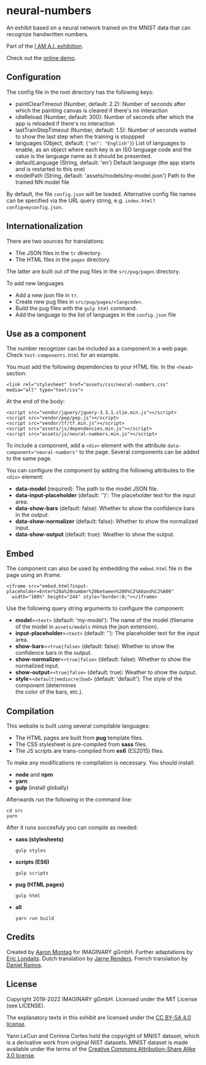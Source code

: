# neural-numbers

An exhibit based on a neural network trained on the MNIST data that can recognize handwritten numbers.

Part of the [I AM A.I. exhibition](https://www.i-am.ai/).

Check out the [online demo](https://imaginary.github.io/neural-numbers/).

## Configuration

The config file in the root directory has the following keys:

- paintClearTimeout (Number, default: 2.2):
  Number of seconds after which the painting canvas is cleared if there's no interaction
- idleReload (Number, default: 300):
  Number of seconds after which the app is reloaded if there's no interaction
- lastTrainStepTimeout (Number, default: 1.5):
  Number of seconds waited to show the last step when the training is stoppped
- languages (Object, default: `{"en": "English"}`)
  List of languages to enable, as an object where each key is an ISO language code and
  the value is the language name as it should be presented.
- defaultLanguage (String, default: 'en')
  Default language (the app starts and is restarted to this one)
- modelPath (String, default: 'assets/models/my-model.json')
  Path to the trained NN model file

By default, the file `config.json` will be loaded.
Alternative config file names can be specified via the URL query string, e.g. `index.html?config=myconfig.json`.

## Internationalization

There are two sources for translations:

- The JSON files in the `tr` directory.
- The HTML files in the `pages` directory.

The latter are built out of the pug files in the `src/pug/pages` directory.

To add new languages

- Add a new json file in `tr`.
- Create new pug files in `src/pug/pages/<langcode>`.
- Build the pug files with the `gulp html` command.
- Add the language to the list of languages in the `config.json` file

## Use as a component

The number recognizer can be included as a component in a web page. Check `test-components.html` for
an example.

You must add the following dependencies to your HTML file. In the `<head>` section:

```
<link rel="stylesheet" href="assets/css/neural-numbers.css" media="all" type="text/css">
```

At the end of the body:

```
<script src="vendor/jquery/jquery-3.3.1.slim.min.js"></script>
<script src="vendor/pep/pep.js"></script>
<script src="vendor/tf/tf.min.js"></script>
<script src="assets/js/dependencies.min.js"></script>
<script src="assets/js/neural-numbers.min.js"></script>
```

To include a component, add a `<div>` element with the attribute `data-component="neural-numbers"`
to the page. Several components can be added to the same page.

You can configure the component by adding the following attributes to the `<div>` element:

- **data-model** (required): The path to the model JSON file.
- **data-input-placeholder** (default: '')': The placeholder text for the input area.
- **data-show-bars** (default: false): Whether to show the confidence bars in the output.
- **data-show-normalizer** (default: false): Whether to show the normalized input.
- **data-show-output** (default: true): Weather to show the output.

## Embed

The component can also be used by embedding the `embed.html` file in the page using an iframe.

```
<iframe src="embed.html?input-placeholder=Enter%20a%20number%20between%200%C2%A0and%C2%A09"
  width="100%" height="244" style="border:0;"></iframe>
```

Use the following query string arguments to configure the component:

- **model**=`<text>` (default: 'my-model'): The name of the model (filename of the model in `assets/models`
  minus the json extension).
- **input-placeholder**=`<text>` (default: ''): The placeholder text for the input area.
- **show-bars**=`<true|false>` (default: false): Whether to show the confidence bars in the output.
- **show-normalizer**=`<true|false>` (default: false): Whether to show the normalized input.
- **show-output**=`<true|false>` (default: true): Weather to show the output.
- **style**=`<default|mediocre|bad>` (default: 'default'): The style of the component (determines  
  the color of the bars, etc.).

## Compilation

This website is built using several compilable languages:

- The HTML pages are built from **pug** template files.
- The CSS stylesheet is pre-compiled from **sass** files.
- The JS scripts are trans-compiled from **es6** (ES2015) files.

To make any modifications re-compilation is necessary. You should install:

- **node** and **npm**
- **yarn**
- **gulp** (install globally)

Afterwards run the following in the command line:

```
cd src
yarn
```

After it runs succesfuly you can compile as needed:

- **sass (stylesheets)**

  ```
  gulp styles
  ```

- **scripts (ES6)**

  ```
  gulp scripts
  ```

- **pug (HTML pages)**

  ```
  gulp html
  ```

- **all**
  ```
  yarn run build
  ```

## Credits

Created by [Aaron Montag](https://github.com/montaga) for IMAGINARY gGmbH.
Further adaptations by [Eric Londaits](https://github.com/elondaits).
Dutch translation by [Jarne Renders](https://github.com/JarneRenders).
French translation by [Daniel Ramos](https://github.com/danielramosg).

## License

Copyright 2019-2022 IMAGINARY gGmbH.
Licensed under the MIT License (see LICENSE).

The explanatory texts in this exhibit are licensed under the
[CC BY-SA 4.0 license](https://creativecommons.org/licenses/by-sa/4.0/).

Yann LeCun and Corinna Cortes hold the copyright of MNIST dataset, which is a derivative work from
original NIST datasets. MNIST dataset is made available under the terms of the [Creative Commons
Attribution-Share Alike 3.0 license](https://creativecommons.org/licenses/by-sa/3.0/).
